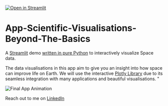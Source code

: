 [![Open in Streamlit](https://static.streamlit.io/badges/streamlit_badge_black_white.svg)](https://share.streamlit.io/streamlit/demo-uber-nyc-pickups/main)

# App-Scientific-Visualisations-Beyond-The-Basics

A [Streamlit](https://streamlit.io) demo [written in pure Python](https://github.com/streamlit/demo-uber-nyc-pickups/blob/main/streamlit_app.py) to interactively visualize Space data.

The data visualisations in this app aim to give you an insight into how space can improve life on Earth. We will use the interactive [Plotly Library](https://plotly.com/python/) due to its seamless integration with many applications and beautiful visualisations. "

![Final App Animation](https://github.com/natnew/App---Scientific-Visualisations-Beyond-The-Basics/blob/main/App.JPG")

Reach out to me on [LinkedIn](https://www.linkedin.com/in/natasha-newbold/)

